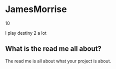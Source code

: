 # JamesMorrise

10

I play destiny 2 a lot

## What is the read me all about?

The read me is all about what your project is about.
